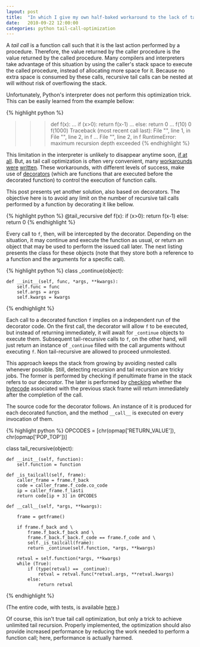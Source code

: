 ```yaml
---
layout: post
title:  "In which I give my own half-baked workaround to the lack of tail call optimization in Python"
date:   2010-09-22 12:00:00
categories: python tail-call-optimization
---
```


A <span style="font-style:italic;">tail call</span> is a function call such that it is the last action performed by a procedure. Therefore, the value returned by the caller procedure is the value returned by the called procedure. Many compilers and interpreters take advantage of this situation by using the caller's stack space to execute the called procedure, instead of allocating more space for it. Because no extra space is consumed by these calls, recursive tail calls can be nested at will without risk of overflowing the stack.

Unfortunately, Python's interpreter does not perform this optimization trick. This can be easily learned from the example bellow:

{% highlight python %}
>>> def f(x):
...     if (x>0): return f(x-1)
...     else: return 0
...
>>> f(10)
0
>>> f(1000)
Traceback (most recent call last):
  File "<stdin>", line 1, in <module>
  File "<stdin>", line 2, in f
  ...
  File "<stdin>", line 2, in f
RuntimeError: maximum recursion depth exceeded
{% endhighlight %}

This limitation in the interpreter is unlikely to disappear anytime soon, <a href="http://neopythonic.blogspot.com/2009/04/tail-recursion-elimination.html">if at all</a>. But, as tail call optimization is often very convenient, many <a href="http://code.activestate.com/recipes/474088/">workarounds</a> <a href="http://code.activestate.com/recipes/496691/">were</a> <a href="http://lambda-the-ultimate.org/node/1331#comment-15165">written</a>. These workarounds, with different levels of success, make use of <a href="http://www.artima.com/weblogs/viewpost.jsp?thread=240808">decorators</a> (which are functions that are executed before the decorated function) to control the execution of function calls.

This post presents yet another solution, also based on decorators. The objective here is to avoid any limit on the number of recursive tail calls performed by a function by decorating it like bellow.

{% highlight python %}
@tail_recursive
def f(x):
    if (x>0): return f(x-1)
    else: return 0
{% endhighlight %}

Every call to `f`, then, will be intercepted by the decorator. Depending on the situation, it may continue and execute the function as usual, or return an object that may be used to perform the issued call later. The next listing presents the class for these objects (note that they store both a reference to a function and the arguments for a specific call).

{% highlight python %}
class _continue(object):

    def __init__(self, func, *args, **kwargs):
        self.func = func
        self.args = args
        self.kwargs = kwargs
{% endhighlight %}

Each call to a decorated function `f` implies on a independent run of the decorator code. On the first call, the decorator will allow `f` to be executed, but instead of returning immediately, it will await for `_continue` objects to execute them. Subsequent tail-recursive calls to `f`, on the other hand, will just return an instance of `_continue` filled with the call arguments without executing `f`. Non tail-recursive are allowed to proceed unmolested.

This approach keeps the stack from growing by avoiding nested calls whenever possible. Still, detecting recursion and tail recursion are tricky jobs. The former is performed by checking if penultimate frame in the stack refers to our decorator. The later is performed by <a href="http://lambda-the-ultimate.org/node/1331#comment-15183">checking</a> whether the <a href="http://docs.python.org/release/2.7/library/dis.html#bytecodes">bytecode</a> associated with the previous stack frame will return immediately after the completion of the call.

The source code for the decorator follows. An instance of it is produced for each decorated function, and the method `__call__` is executed on every invocation of them.

{% highlight python %}
OPCODES = [chr(opmap['RETURN_VALUE']), chr(opmap['POP_TOP'])]

class tail_recursive(object):

    def __init__(self, function):
        self.function = function

    def _is_tailcall(self, frame):
        caller_frame = frame.f_back
        code = caller_frame.f_code.co_code
        ip = caller_frame.f_lasti
        return code[ip + 3] in OPCODES

    def __call__(self, *args, **kwargs):

        frame = getframe()

        if frame.f_back and \
            frame.f_back.f_back and \
            frame.f_back.f_back.f_code == frame.f_code and \
            self._is_tailcall(frame):
            return _continue(self.function, *args, **kwargs)

        retval = self.function(*args, **kwargs)
        while (True):
            if (type(retval) == _continue):
                retval = retval.func(*retval.args, **retval.kwargs)
            else:
                return retval
{% endhighlight %}

(The entire code, with tests, is available <a href="http://bitbucket.org/pmatiello/tail-recursion">here</a>.)

Of course, this isn't true tail call optimization, but only a trick to achieve unlimited tail recursion. Properly implemented, the optimization should also provide increased performance by reducing the work needed to perform a function call; here, performance is actually harmed.

